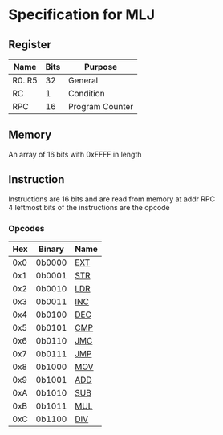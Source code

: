 # Specification for MLJ

## Register

| Name   | Bits | Purpose         |
| ------ | ---- | --------------- |
| R0..R5 | 32   | General         |
| RC     | 1    | Condition       |
| RPC    | 16   | Program Counter |

## Memory

An array of 16 bits with 0xFFFF in length

## Instruction

Instructions are 16 bits and are read from memory at addr RPC \
4 leftmost bits of the instructions are the opcode

### Opcodes

| Hex | Binary | Name                       |
| --- | ------ | -------------------------- |
| 0x0 | 0b0000 | [EXT](instructions.md#EXT) |
| 0x1 | 0b0001 | [STR](instructions.md#STR) |
| 0x2 | 0b0010 | [LDR](instructions.md#LDR) |
| 0x3 | 0b0011 | [INC](instructions.md#INC) |
| 0x4 | 0b0100 | [DEC](instructions.md#DEC) |
| 0x5 | 0b0101 | [CMP](instructions.md#CMP) |
| 0x6 | 0b0110 | [JMC](instructions.md#JMC) |
| 0x7 | 0b0111 | [JMP](instructions.md#JMP) |
| 0x8 | 0b1000 | [MOV](instructions.md#MOV) |
| 0x9 | 0b1001 | [ADD](instructions.md#ADD) |
| 0xA | 0b1010 | [SUB](instructions.md#SUB) |
| 0xB | 0b1011 | [MUL](instructions.md#MUL) |
| 0xC | 0b1100 | [DIV](instructions.md#DIV) |
